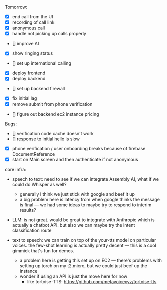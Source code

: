 Tomorrow:

- [x] end call from the UI
- [x] recording of call link
- [x] anonymous call
- [x] handle not picking up calls properly
- [] improve AI
- [x] show ringing status
- [] set up international calling
- [x] deploy frontend
- [x] deploy backend
- [] set up backend firewall
- [x] fix initial lag
- [x] remove submit from phone verification
- [] figure out backend ec2 instance pricing

Bugs:

- [] verification code cache doesn't work
- [] response to initial hello is slow
- [x] phone verification / user onboarding breaks because of firebase DocumentReference
- [x] start on Main screen and then authenticate if not anonymous

core infra:

- speech to text: need to see if we can integrate Assembly AI, what if we could do Whisper as well?

  - generally I think we just stick with google and beef it up
  - a big problem here is latency from when google thinks the message is final — we had some ideas to maybe try to respond to interim results?

- LLM: is not great. would be great to integrate with Anthropic which is actually a chatbot API. but also we can maybe try the intent classification route

- text to speech: we can train on top of the your-tts model on particular voices. the few-shot learning is actually pretty decent — this is a cool gimmick that's fun for demos.
  - a problem here is getting this set up on EC2 — there's problems with setting up torch on my t2.micro, but we could just beef up the instance
  - wonder if using an API is just the move here for now
    - like tortoise-TTS: https://github.com/metavoicexyz/tortoise-tts
